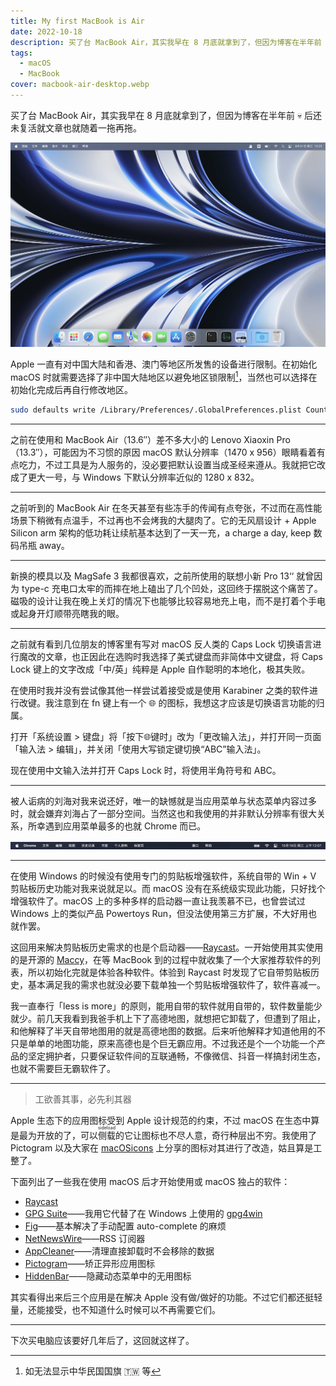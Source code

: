 ```yaml
---
title: My first MacBook is Air
date: 2022-10-18
description: 买了台 MacBook Air，其实我早在 8 月底就拿到了，但因为博客在半年前 💀 后还未复活就文章也就随着一拖再拖。
tags:
  - macOS
  - MacBook
cover: macbook-air-desktop.webp
---
```


<script setup>
import { LottieAnimation } from 'lottie-web-vue'
import Hello from '../assets/hello.json'
</script>

<LottieAnimation class="rounded-lg border h-[36vh]" :animationData="Hello" :loop="true" />

买了台 MacBook Air，其实我早在 8 月底就拿到了，但因为博客在半年前 💀 后还未复活就文章也就随着一拖再拖。

![使用默认壁纸的 MacBook Air 桌面](../assets/macbook-air-desktop.webp)

Apple 一直有对中国大陆和香港、澳门等地区所发售的设备进行限制。在初始化 macOS 时就需要选择了非中国大陆地区以避免地区锁限制[^1]，当然也可以选择在初始化完成后再自行修改地区。

```sh
sudo defaults write /Library/Preferences/.GlobalPreferences.plist Country "US"
```

---

之前在使用和 MacBook Air（13.6″）差不多大小的 Lenovo Xiaoxin Pro（13.3″），可能因为不习惯的原因 macOS 默认分辨率（1470 x 956）眼睛看着有点吃力，不过工具是为人服务的，没必要把默认设置当成圣经来遵从。我就把它改成了更大一号，与 Windows 下默认分辨率近似的 1280 x 832。

---

之前听到的 MacBook Air 在冬天甚至有些冻手的传闻有点夸张，不过而在高性能场景下稍微有点温手，不过再也不会烤我的大腿肉了。它的无风扇设计 + Apple Silicon arm 架构的低功耗让续航基本达到了一天一充，a charge a day, keep 数码吊瓶 away。

---

新换的模具以及 MagSafe 3 我都很喜欢，之前所使用的联想小新 Pro 13‘‘ 就曾因为 type-c 充电口太牢的而摔在地上磕出了几个凹处，这回终于摆脱这个痛苦了。磁吸的设计让我在晚上关灯的情况下也能够比较容易地充上电，而不是打着个手电或起身开灯顺带亮瞎我的眼。

---

之前就有看到几位朋友的博客里有写对 macOS 反人类的 Caps Lock 切换语言进行魔改的文章，也正因此在选购时我选择了美式键盘而非简体中文键盘，将 Caps Lock 键上的文字改成「中/英」纯粹是 Apple 自作聪明的本地化，极其失败。

在使用时我并没有尝试像其他一样尝试着接受或是使用 Karabiner 之类的软件进行改键。我注意到在 fn 键上有一个 🌐 的图标，我想这才应该是切换语言功能的归属。

打开「系统设置 > 键盘」将「按下🌐键时」改为「更改输入法」，并打开同一页面「输入法 > 编辑」，并关闭「使用大写锁定键切换“ABC”输入法」。

现在使用中文输入法并打开 Caps Lock 时，将使用半角符号和 ABC。

---

被人诟病的刘海对我来说还好，唯一的缺憾就是当应用菜单与状态菜单内容过多时，就会嫌弃刘海占了一部分空间。当然这也和我使用的并非默认分辨率有很大关系，所幸遇到应用菜单最多的也就 Chrome 而已。

![当打开 Chrome 时的菜单栏，数量巨大的应用菜单和刘海让菜单栏空间所剩无几](./../assets/chrome-menu-bar-on-macos.webp)

---

在使用 Windows 的时候没有使用专门的剪贴板增强软件，系统自带的 <kbr>Win + V</kbr> 剪贴板历史功能对我来说就足以。而 macOS 没有在系统级实现此功能，只好找个增强软件了。macOS 上的多种多样的启动器一直让我羡慕不已，也曾尝试过 Windows 上的类似产品 Powertoys Run，但没法使用第三方扩展，不大好用也就作罢。

这回用来解决剪贴板历史需求的也是个启动器——[Raycast](https://www.raycast.com/)。一开始使用其实使用的是开源的 [Maccy](https://github.com/p0deje/Maccy)，在等 MacBook 到的过程中就收集了一个大家推荐软件的列表，所以初始化完就是体验各种软件。体验到 Raycast 时发现了它自带剪贴板历史，基本满足我的需求也就没必要下载单独一个剪贴板增强软件了，软件喜减一。

我一直奉行「less is more」的原则，能用自带的软件就用自带的，软件数量能少就少。前几天我看到我爸手机上下了高德地图，就想把它卸载了，但遭到了阻止，和他解释了半天自带地图用的就是高德地图的数据。后来听他解释才知道他用的不只是单单的地图功能，原来高德也是个巨无霸应用。不过我还是个一个功能一个产品的坚定拥护者，只要保证软件间的互联通畅，不像微信、抖音一样搞封闭生态，也就不需要巨无霸软件了。

---

> 工欲善其事，必先利其器

Apple 生态下的应用图标受到 Apple 设计规范的约束，不过 macOS 在生态中算是最为开放的了，可以<ruby>侧载<rp>(</rp><rt>sideload</rt><rp>)</rp></ruby>的它让图标也不尽人意，奇行种层出不穷。我使用了 Pictogram 以及大家在 [macOSicons](https://macosicons.com) 上分享的图标对其进行了改造，姑且算是工整了。

下面列出了一些我在使用 macOS 后才开始使用或 macOS 独占的软件：

- [Raycast](https://raycast.com/)
- [GPG Suite](https://gpgtools.org/)——我用它代替了在 Windows 上使用的 [gpg4win](https://www.gpg4win.org/)
- [Fig](https://fig.io/)——基本解决了手动配置 auto-complete 的麻烦
- [NetNewsWire](https://github.com/Ranchero-Software/NetNewsWire)——RSS 订阅器
- [AppCleaner](https://freemacsoft.net/appcleaner/)——清理直接卸载时不会移除的数据
- [Pictogram](https://pictogramapp.com/)——矫正异形应用图标
- [HiddenBar](https://github.com/dwarvesf/hidden)——隐藏动态菜单中的无用图标

其实看得出来后三个应用是在解决 Apple 没有做/做好的功能。不过它们都还挺轻量，还能接受，也不知道什么时候可以不再需要它们。

---

下次买电脑应该要好几年后了，这回就这样了。

[^1]: 如无法显示中华民国国旗 🇹🇼 等
[^2]: 大部分数据来自于 Apple 所公开的[《MacBook Air (M2, 2022) - 技术规格》](https://support.apple.com/kb/SP869)
